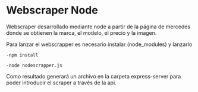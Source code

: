 # Webscraper Node
Webscraper desarrollado mediante node a partir de la página de mercedes donde se obtienen la marca, el modelo, el precio y la imagen.

Para lanzar el webscrapper es necesario instalar (node_modules) y lanzarlo

```ssh
-npm install
```
```ssh
-node nodescrapper.js
```

Como resultado generará un archivo en la carpeta express-server para poder introducir el scraper a través de la api.